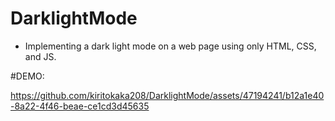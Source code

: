 # DarklightMode

- Implementing a dark light mode on a web page using only HTML, CSS, and JS.


#DEMO:

https://github.com/kiritokaka208/DarklightMode/assets/47194241/b12a1e40-8a22-4f46-beae-ce1cd3d45635

